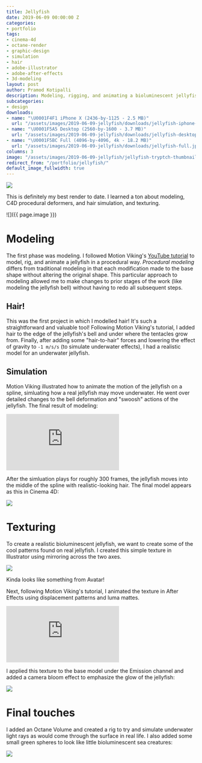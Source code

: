```yaml
---
title: Jellyfish
date: 2019-06-09 00:00:00 Z
categories:
- portfolio
tags:
- cinema-4d
- octane-render
- graphic-design
- simulation
- hair
- adobe-illustrator
- adobe-after-effects
- 3d-modeling
layout: post
author: Pramod Kotipalli
description: Modeling, rigging, and animating a bioluminescent jellyfish
subcategories:
- design
downloads:
- name: "\U0001F4F1 iPhone X (2436-by-1125 - 2.5 MB)"
  url: "/assets/images/2019-06-09-jellyfish/downloads/jellyfish-iphone-x.jpg"
- name: "\U0001F5A5️ Desktop (2560-by-1600 - 3.7 MB)"
  url: "/assets/images/2019-06-09-jellyfish/downloads/jellyfish-desktop.jpg"
- name: "\U0001F5BC️ Full (4096-by-4096, 4k - 18.2 MB)"
  url: "/assets/images/2019-06-09-jellyfish/downloads/jellyfish-full.jpg"
columns: 3
image: "/assets/images/2019-06-09-jellyfish/jellyfish-tryptch-thumbnail.jpg"
redirect_from: "/portfolio/jellyfish/"
default_image_fullwidth: true
---
```


![](/assets/images/2019-06-09-jellyfish/jellyfish-thumbnail.png)

This is definitely my best render to date. I learned a ton
about modeling, C4D procedural deformers, and hair
simulation, and texturing.

![]({{ page.image }})

# Modeling

The first phase was modeling. I followed Motion Viking's
[YouTube
tutorial](https://www.youtube.com/watch?v=11JwBQkzySE) to
model, rig, and animate a jellyfish in a procedural way.
_Procedural modeling_ differs from traditional modeling in
that each modification made to the base shape without
altering the original shape. This particular approach to
modeling allowed me to make changes to prior stages of the
work (like modeling the jellyfish bell) without having to
redo all subsequent steps.

## Hair!

This was the first project in which I modelled hair! It's
such a straightforward and valuable tool! Following Motion
Viking's tutorial, I added hair to the edge of the
jellyfish's bell and under where the tentacles grow from.
Finally, after adding some "hair-to-hair" forces and
lowering the effect of gravity to `-1 m/s/s` (to simulate
underwater effects), I had a realistic model for an
underwater jellyfish.

## Simulation

Motion Viking illustrated how to animate the motion of the
jellyfish on a spline, simluating how a real jellyfish may
move underwater. He went over detailed changes to the bell
deformation and "swoosh" actions of the jellyfish. The final
result of modeling:

<div class="embed-container-full-width">
<iframe src="https://www.youtube.com/embed/tcQxNEFJEjs" frameborder="0" allow="accelerometer; autoplay; encrypted-media; gyroscope; picture-in-picture" allowfullscreen></iframe>
</div>

After the simluation plays for roughly 300 frames, the
jellyfish moves into the middle of the spline with
realistic-looking hair. The final model appears as this in
Cinema 4D:

![](/assets/images/2019-06-09-jellyfish/jellyfish-model.png)

# Texturing

To create a realistic bioluminescent jellyfish, we want to
create some of the cool patterns found on real jellyfish. I
created this simple texture in Illustrator using mirroring
across the two axes.

![](/assets/images/2019-06-09-jellyfish/jellyfish-pattern.png)

Kinda looks like something from Avatar!

Next, following Motion Viking's tutorial, I animated the
texture in After Effects using displacement patterns and
luma mattes.

<div class="embed-container-full-width">
<iframe src="https://www.youtube.com/embed/f8ApFp-0CRo" frameborder="0" allow="accelerometer; autoplay; encrypted-media; gyroscope; picture-in-picture" allowfullscreen></iframe>
</div>

I applied this texture to the base model under the Emission
channel and added a camera bloom effect to emphasize the
glow of the jellyfish:

![](/assets/images/2019-06-09-jellyfish/jellyfish-textured-simple.png)

# Final touches

I added an Octane Volume and created a rig to try and
simulate underwater light rays as would come through the
surface in real life. I also added some small green spheres
to look like little bioluminescent sea creatures:


![](/assets/images/2019-06-09-jellyfish/jellyfish-light-ray-rig-and-sealife.png)
